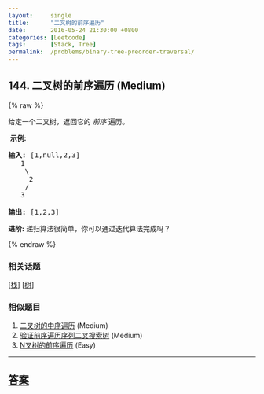 ```yaml
---
layout:     single
title:      "二叉树的前序遍历"
date:       2016-05-24 21:30:00 +0800
categories: [Leetcode]
tags:       [Stack, Tree]
permalink:  /problems/binary-tree-preorder-traversal/
---
```


## 144. 二叉树的前序遍历 (Medium)

{% raw %}

<p>给定一个二叉树，返回它的&nbsp;<em>前序&nbsp;</em>遍历。</p>

<p>&nbsp;<strong>示例:</strong></p>

<pre><strong>输入:</strong> [1,null,2,3]  
   1
    \
     2
    /
   3 

<strong>输出:</strong> [1,2,3]
</pre>

<p><strong>进阶:</strong>&nbsp;递归算法很简单，你可以通过迭代算法完成吗？</p>

{% endraw %}

### 相关话题
  [[栈](https://github.com/openset/leetcode/tree/master/tag/stack/README.md)]
  [[树](https://github.com/openset/leetcode/tree/master/tag/tree/README.md)]

### 相似题目
  1. [二叉树的中序遍历](/problems/binary-tree-inorder-traversal) (Medium)
  1. [验证前序遍历序列二叉搜索树](/problems/verify-preorder-sequence-in-binary-search-tree) (Medium)
  1. [N叉树的前序遍历](/problems/n-ary-tree-preorder-traversal) (Easy)

---

## [答案](https://github.com/openset/leetcode/tree/master/problems/binary-tree-preorder-traversal)

